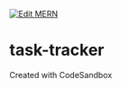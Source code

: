 [![Edit MERN](https://codesandbox.io/static/img/play-codesandbox.svg)](https://codesandbox.io/s/intelligent-https-ijmdk?fontsize=14)

# task-tracker

Created with CodeSandbox
